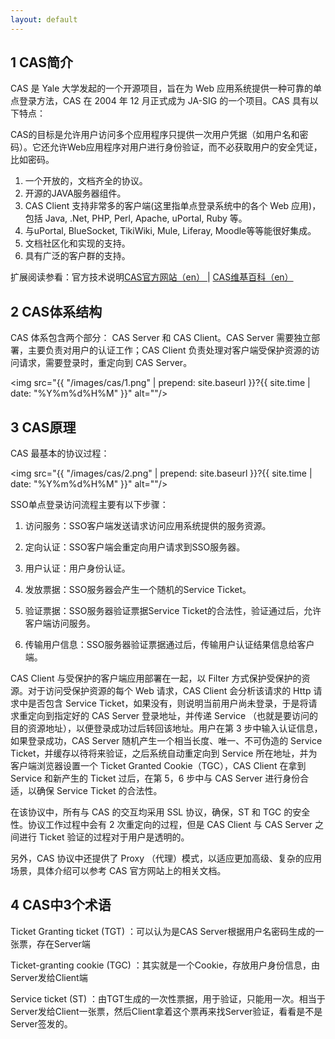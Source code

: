 ```yaml
---
layout: default
---
```

<h2>1 CAS简介</h2>

CAS 是 Yale 大学发起的一个开源项目，旨在为 Web 应用系统提供一种可靠的单点登录方法，CAS 在 2004 年 12 月正式成为 JA-SIG 的一个项目。CAS 具有以下特点：

CAS的目标是允许用户访问多个应用程序只提供一次用户凭据（如用户名和密码）。它还允许Web应用程序对用户进行身份验证，而不必获取用户的安全凭证，比如密码。

 <ol>
  <li>一个开放的，文档齐全的协议。</li>
  <li>开源的JAVA服务器组件。</li>
  <li>CAS Client 支持非常多的客户端(这里指单点登录系统中的各个 Web 应用)，包括 Java, .Net, PHP, Perl, Apache, uPortal, Ruby 等。</li>
  <li>与uPortal, BlueSocket, TikiWiki, Mule, Liferay, Moodle等等能很好集成。</li>
  <li>文档社区化和实现的支持。</li>
  <li>具有广泛的客户群的支持。</li>
</ol>

扩展阅读参看：官方技术说明<a href="https://www.apereo.org/cas"  title="https://www.apereo.org/cas" target="_blank" rel="nofollow">CAS官方网站（en） </a> | <a href="http://en.wikipedia.org/wiki/Central_Authentication_Service"  title="http://en.wikipedia.org/wiki/Central_Authentication_Service" target="_blank" rel="nofollow">CAS维基百科（en）</a> 

<h2>2 CAS体系结构</h2>
CAS 体系包含两个部分： CAS Server 和 CAS Client。CAS Server 需要独立部署，主要负责对用户的认证工作；CAS Client 负责处理对客户端受保护资源的访问请求，需要登录时，重定向到 CAS Server。

<img src="{{ "/images/cas/1.png" | prepend: site.baseurl }}?{{ site.time | date: "%Y%m%d%H%M" }}"  alt=""/>

<h2>3 CAS原理</h2>
CAS 最基本的协议过程：

<img src="{{ "/images/cas/2.png" | prepend: site.baseurl }}?{{ site.time | date: "%Y%m%d%H%M" }}"  alt=""/>
 
SSO单点登录访问流程主要有以下步骤：

1. 访问服务：SSO客户端发送请求访问应用系统提供的服务资源。

2. 定向认证：SSO客户端会重定向用户请求到SSO服务器。

3. 用户认证：用户身份认证。

4. 发放票据：SSO服务器会产生一个随机的Service Ticket。

5. 验证票据：SSO服务器验证票据Service Ticket的合法性，验证通过后，允许客户端访问服务。

6. 传输用户信息：SSO服务器验证票据通过后，传输用户认证结果信息给客户端。

CAS Client 与受保护的客户端应用部署在一起，以 Filter 方式保护受保护的资源。对于访问受保护资源的每个 Web 请求，CAS Client 会分析该请求的 Http 请求中是否包含 Service Ticket，如果没有，则说明当前用户尚未登录，于是将请求重定向到指定好的 CAS Server 登录地址，并传递 Service （也就是要访问的目的资源地址），以便登录成功过后转回该地址。用户在第 3 步中输入认证信息，如果登录成功，CAS Server 随机产生一个相当长度、唯一、不可伪造的 Service Ticket，并缓存以待将来验证，之后系统自动重定向到 Service 所在地址，并为客户端浏览器设置一个 Ticket Granted Cookie（TGC），CAS Client 在拿到 Service 和新产生的 Ticket 过后，在第 5，6 步中与 CAS Server 进行身份合适，以确保 Service Ticket 的合法性。

在该协议中，所有与 CAS 的交互均采用 SSL 协议，确保，ST 和 TGC 的安全性。协议工作过程中会有 2 次重定向的过程，但是 CAS Client 与 CAS Server 之间进行 Ticket 验证的过程对于用户是透明的。

另外，CAS 协议中还提供了 Proxy （代理）模式，以适应更加高级、复杂的应用场景，具体介绍可以参考 CAS 官方网站上的相关文档。

<h2>4 CAS中3个术语</h2>

Ticket Granting ticket (TGT) ：可以认为是CAS Server根据用户名密码生成的一张票，存在Server端

Ticket-granting cookie (TGC) ：其实就是一个Cookie，存放用户身份信息，由Server发给Client端

Service ticket (ST) ：由TGT生成的一次性票据，用于验证，只能用一次。相当于Server发给Client一张票，然后Client拿着这个票再来找Server验证，看看是不是Server签发的。